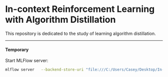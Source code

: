 # In-context Reinforcement Learning with Algorithm Distillation

This repository is dedicated to the study of learning algorithm distillation.

---

#### Temporary

Start MLFlow server:
```bash
mlflow server   --backend-store-uri "file:///C:/Users/Casey/Desktop/In-context RL with AD/mlflow/data_local"   --default-artifact-root "file:///C:/Users/Casey/Desktop/In-context RL with AD/mlflow/artifacts"   --host localhost   --port 5000
```